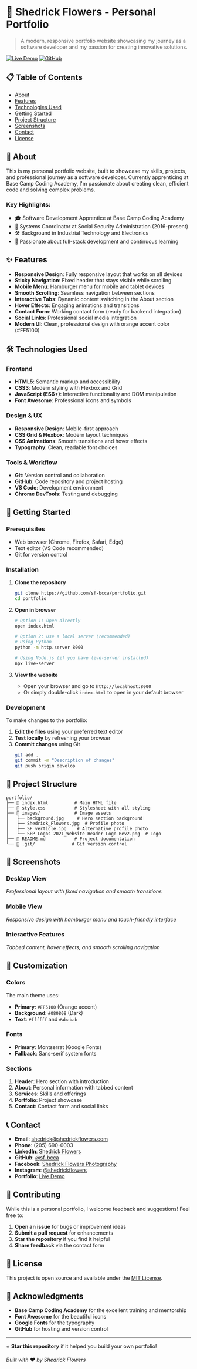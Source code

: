 # 🚀 Shedrick Flowers - Personal Portfolio

> A modern, responsive portfolio website showcasing my journey as a software developer and my passion for creating innovative solutions.

[![Live Demo](https://img.shields.io/badge/demo-live-green.svg)](https://sf-bcca.github.io/portfolio/)
[![GitHub](https://img.shields.io/badge/GitHub-portfolio-blue.svg)](https://github.com/sf-bcca/portfolio)

## 📋 Table of Contents

- [About](#about)
- [Features](#features)
- [Technologies Used](#technologies-used)
- [Getting Started](#getting-started)
- [Project Structure](#project-structure)
- [Screenshots](#screenshots)
- [Contact](#contact)
- [License](#license)

## 🎯 About

This is my personal portfolio website, built to showcase my skills, projects, and professional journey as a software developer. Currently apprenticing at Base Camp Coding Academy, I'm passionate about creating clean, efficient code and solving complex problems.

### Key Highlights:
- 🎓 Software Development Apprentice at Base Camp Coding Academy
- 💼 Systems Coordinator at Social Security Administration (2016-present)
- 🛠️ Background in Industrial Technology and Electronics
- 🚀 Passionate about full-stack development and continuous learning

## ✨ Features

- **Responsive Design**: Fully responsive layout that works on all devices
- **Sticky Navigation**: Fixed header that stays visible while scrolling
- **Mobile Menu**: Hamburger menu for mobile and tablet devices
- **Smooth Scrolling**: Seamless navigation between sections
- **Interactive Tabs**: Dynamic content switching in the About section
- **Hover Effects**: Engaging animations and transitions
- **Contact Form**: Working contact form (ready for backend integration)
- **Social Links**: Professional social media integration
- **Modern UI**: Clean, professional design with orange accent color (#FF5100)

## 🛠️ Technologies Used

### Frontend
- **HTML5**: Semantic markup and accessibility
- **CSS3**: Modern styling with Flexbox and Grid
- **JavaScript (ES6+)**: Interactive functionality and DOM manipulation
- **Font Awesome**: Professional icons and symbols

### Design & UX
- **Responsive Design**: Mobile-first approach
- **CSS Grid & Flexbox**: Modern layout techniques
- **CSS Animations**: Smooth transitions and hover effects
- **Typography**: Clean, readable font choices

### Tools & Workflow
- **Git**: Version control and collaboration
- **GitHub**: Code repository and project hosting
- **VS Code**: Development environment
- **Chrome DevTools**: Testing and debugging

## 🚀 Getting Started

### Prerequisites
- Web browser (Chrome, Firefox, Safari, Edge)
- Text editor (VS Code recommended)
- Git for version control

### Installation

1. **Clone the repository**
   ```bash
   git clone https://github.com/sf-bcca/portfolio.git
   cd portfolio
   ```

2. **Open in browser**
   ```bash
   # Option 1: Open directly
   open index.html
   
   # Option 2: Use a local server (recommended)
   # Using Python
   python -m http.server 8000
   
   # Using Node.js (if you have live-server installed)
   npx live-server
   ```

3. **View the website**
   - Open your browser and go to `http://localhost:8000`
   - Or simply double-click `index.html` to open in your default browser

### Development

To make changes to the portfolio:

1. **Edit the files** using your preferred text editor
2. **Test locally** by refreshing your browser
3. **Commit changes** using Git
   ```bash
   git add .
   git commit -m "Description of changes"
   git push origin develop
   ```

## 📁 Project Structure

```
portfolio/
├── 📄 index.html          # Main HTML file
├── 🎨 style.css           # Stylesheet with all styling
├── 📁 images/             # Image assets
│   ├── background.jpg     # Hero section background
│   ├── Shedrick_Flowers.jpg  # Profile photo
│   ├── SF_verticle.jpg    # Alternative profile photo
│   └── SFP Logos 2021_Website Header Logo Rev2.png  # Logo
├── 📖 README.md           # Project documentation
└── 📁 .git/              # Git version control
```

## 📱 Screenshots

### Desktop View
*Professional layout with fixed navigation and smooth transitions*

### Mobile View
*Responsive design with hamburger menu and touch-friendly interface*

### Interactive Features
*Tabbed content, hover effects, and smooth scrolling navigation*

## 🎨 Customization

### Colors
The main theme uses:
- **Primary**: `#FF5100` (Orange accent)
- **Background**: `#080808` (Dark)
- **Text**: `#ffffff` and `#ababab`

### Fonts
- **Primary**: Montserrat (Google Fonts)
- **Fallback**: Sans-serif system fonts

### Sections
1. **Header**: Hero section with introduction
2. **About**: Personal information with tabbed content
3. **Services**: Skills and offerings
4. **Portfolio**: Project showcase
5. **Contact**: Contact form and social links

## 📞 Contact

- **Email**: shedrick@shedrickflowers.com
- **Phone**: (205) 690-0003
- **LinkedIn**: [Shedrick Flowers](https://www.linkedin.com/in/shedrickflowers/)
- **GitHub**: [@sf-bcca](https://github.com/sf-bcca)
- **Facebook**: [Shedrick Flowers Photography](https://www.facebook.com/shedrickflowersphotography/)
- **Instagram**: [@shedrickflowers](https://www.instagram.com/shedrickflowers/)
- **Portfolio**: [Live Demo](https://sf-bcca.github.io/portfolio/)

## 🤝 Contributing

While this is a personal portfolio, I welcome feedback and suggestions! Feel free to:

1. **Open an issue** for bugs or improvement ideas
2. **Submit a pull request** for enhancements
3. **Star the repository** if you find it helpful
4. **Share feedback** via the contact form

## 📄 License

This project is open source and available under the [MIT License](LICENSE).

## 🙏 Acknowledgments

- **Base Camp Coding Academy** for the excellent training and mentorship
- **Font Awesome** for the beautiful icons
- **Google Fonts** for the typography
- **GitHub** for hosting and version control

---

⭐ **Star this repository** if it helped you build your own portfolio!

*Built with ❤️ by Shedrick Flowers*
